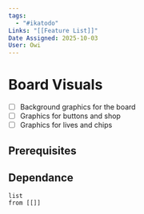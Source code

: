 ```yaml
---
tags:
  - "#ikatodo"
Links: "[[Feature List]]"
Date Assigned: 2025-10-03
User: Owi
---
```



# Board Visuals
- [ ] Background graphics for the board
- [ ] Graphics for buttons and shop
- [ ] Graphics for lives and chips
## Prerequisites 

## Dependance

```dataview
list
from [[]]
```

